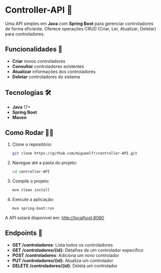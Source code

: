# Controller-API 🚀

Uma API simples em **Java** com **Spring Boot** para gerenciar controladores de forma eficiente. Oferece operações CRUD (Criar, Ler, Atualizar, Deletar) para controladores.

## Funcionalidades 🔧

- **Criar** novos controladores
- **Consultar** controladores existentes
- **Atualizar** informações dos controladores
- **Deletar** controladores do sistema

## Tecnologias 🛠️

- **Java** 17+
- **Spring Boot**
- **Maven**

## Como Rodar 🏃‍♂️

1. Clone o repositório:
   ```bash
   git clone https://github.com/migueelfr/controller-API.git
   ```
2. Navegue até a pasta do projeto:
   ```bash
   cd controller-API
   ```
3. Compile o projeto:
   ```bash
   mvn clean install
   ```
4. Execute a aplicação:
   ```bash
   mvn spring-boot:run
   ```

A API estará disponível em: [http://localhost:8080](http://localhost:8080)

## Endpoints 📡

- **GET /controladores**: Lista todos os controladores
- **GET /controladores/{id}**: Detalhes de um controlador específico
- **POST /controladores**: Adiciona um novo controlador
- **PUT /controladores/{id}**: Atualiza um controlador
- **DELETE /controladores/{id}**: Deleta um controlador



